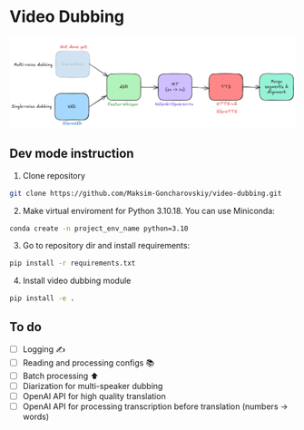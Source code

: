 # Video Dubbing
![](./readme_files/Pipeline.png)

## Dev mode instruction
1. Clone repository
```bash
git clone https://github.com/Maksim-Goncharovskiy/video-dubbing.git
```

2. Make virtual enviroment for Python 3.10.18. You can use Miniconda:
```bash
conda create -n project_env_name python=3.10
```

3. Go to repository dir and install requirements:
```bash
pip install -r requirements.txt
```

4. Install video dubbing module
```bash
pip install -e .
```

## To do
- [ ] Logging ✍️
- [ ] Reading and processing configs 📚
- [ ] Batch processing ⬆️
- [ ] Diarization for multi-speaker dubbing
- [ ] OpenAI API for high quality translation 
- [ ] OpenAI API for processing transcription before translation (numbers -> words)
